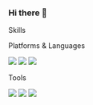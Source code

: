 ### Hi there 👋

<!--
**jihoon0324/jihoon0324** is a ✨ _special_ ✨ repository because its `README.md` (this file) appears on your GitHub profile.

Here are some ideas to get you started:

- 🔭 I’m currently working on ...
- 🌱 I’m currently learning ...
- 👯 I’m looking to collaborate on ...
- 🤔 I’m looking for help with ...
- 💬 Ask me about ...
- 📫 How to reach me: ...
- 😄 Pronouns: ...
- ⚡ Fun fact: ...
-->

Skills

Platforms & Languages


<img src="https://img.shields.io/badge/Java-FC4C02?style=flat-square&logo=Java&logoColor=white"/> <img src="https://img.shields.io/badge/JavaScript-007396?style=flat-square&logo=javaScript&logoColor=white"/> <img src="https://img.shields.io/badge/Bootstrap-3766AB?style=flat-square&logo=Bootstrap&logoColor=white"/>



Tools

<img src="https://img.shields.io/badge/Eclipse%20IDE-007ACC?style=for-the-badge&logo=Eclipse%2IDE&logoColor=white"/> <img src="https://img.shields.io/badge/Visual%20Studio%20Code-2C2255?style=for-the-badge&logo=Visual%20Studio%20Code&logoColor=white"/> <img src="https://img.shields.io/badge/NetBeans%20IDE-3EAAAF?style=for-the-badge&logo=NetBeans%20IDE&logoColor=white"/> 




